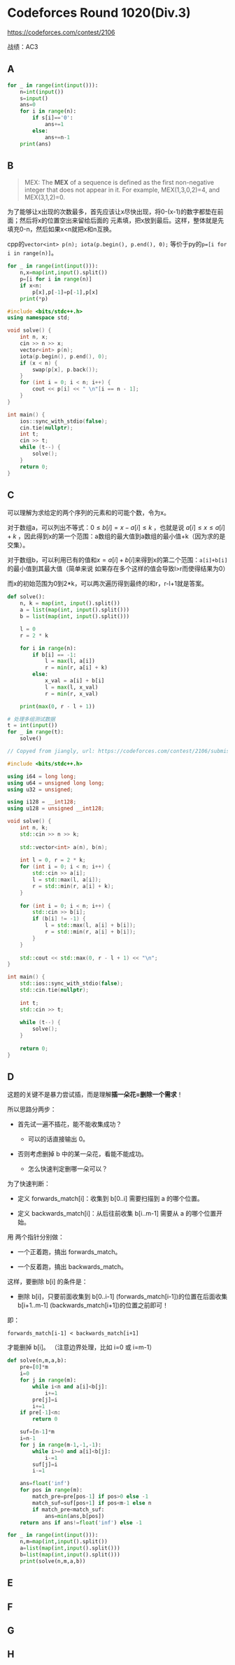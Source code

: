 # Codeforces Round 1020(Div.3)

https://codeforces.com/contest/2106

战绩：AC3

## A

```python
for _ in range(int(input())):
    n=int(input())
    s=input()
    ans=0
    for i in range(n):
        if s[i]=='0':
            ans+=1
        else:
            ans+=n-1
    print(ans)
```

## B

> MEX: The **MEX** of a sequence is defined as the first non-negative integer
> that does not appear in it. For example, MEX(1,3,0,2)=4, and MEX(3,1,2)=0.

为了能够让x出现的次数最多，首先应该让x尽快出现，将0-(x-1)的数字都垫在前面；然后将x的位置空出来留给后面的
元素填，把x放到最后。这样，整体就是先填充0-n，然后如果x<n就把x和n互换。

cpp的`vector<int> p(n); iota(p.begin(), p.end(), 0);` 等价于py的`p=[i for i in range(n)]`。

```python
for _ in range(int(input())):
    n,x=map(int,input().split())
    p=[i for i in range(n)]
    if x<n:
        p[x],p[-1]=p[-1],p[x]
    print(*p)
```

```cpp
#include <bits/stdc++.h>
using namespace std;

void solve() {
    int n, x;
    cin >> n >> x;
    vector<int> p(n);
    iota(p.begin(), p.end(), 0);
    if (x < n) {
        swap(p[x], p.back());
    }
    for (int i = 0; i < n; i++) {
        cout << p[i] << " \n"[i == n - 1];
    }
}

int main() {
    ios::sync_with_stdio(false);
    cin.tie(nullptr);
    int t;
    cin >> t;
    while (t--) {
        solve();
    }
    return 0;
}
```

## C

可以理解为求给定的两个序列的元素和的可能个数，令为x。

对于数组a，可以列出不等式：$0 \leq b[i] = x - a[i] \leq k$ ，也就是说
 $a[i] \leq x \leq a[i] + k$ ，因此得到x的第一个范围：a数组的最大值到a数组的最小值+k（因为求的是交集）。

对于数组b，可以利用已有的值和$x = a[i]+b[i]$来得到x的第二个范围：`a[i]+b[i]`的最小值到其最大值（简单来说
如果存在多个这样的值会导致l>r而使得结果为0）

而x的初始范围为0到2*k，可以两次遍历得到最终的l和r，r-l+1就是答案。

```python
def solve():
    n, k = map(int, input().split())
    a = list(map(int, input().split()))
    b = list(map(int, input().split()))

    l = 0
    r = 2 * k

    for i in range(n):
        if b[i] == -1:
            l = max(l, a[i])
            r = min(r, a[i] + k)
        else:
            x_val = a[i] + b[i]
            l = max(l, x_val)
            r = min(r, x_val)

    print(max(0, r - l + 1))

# 处理多组测试数据
t = int(input())
for _ in range(t):
    solve()
```

```cpp
// Copyed from jiangly, url: https://codeforces.com/contest/2106/submission/316991544

#include <bits/stdc++.h>

using i64 = long long;
using u64 = unsigned long long;
using u32 = unsigned;

using i128 = __int128;
using u128 = unsigned __int128;

void solve() {
    int n, k;
    std::cin >> n >> k;
    
    std::vector<int> a(n), b(n);
    
    int l = 0, r = 2 * k;
    for (int i = 0; i < n; i++) {
        std::cin >> a[i];
        l = std::max(l, a[i]);
        r = std::min(r, a[i] + k);
    }
    
    for (int i = 0; i < n; i++) {
        std::cin >> b[i];
        if (b[i] != -1) {
            l = std::max(l, a[i] + b[i]);
            r = std::min(r, a[i] + b[i]);
        }
    }
    
    std::cout << std::max(0, r - l + 1) << "\n";
}

int main() {
    std::ios::sync_with_stdio(false);
    std::cin.tie(nullptr);
    
    int t;
    std::cin >> t;
    
    while (t--) {
        solve();
    }
    
    return 0;
}
```

## D

这题的关键不是暴力尝试插，而是理解**插一朵花=删除一个需求**！

所以思路分两步：

* 首先试一遍不插花，能不能收集成功？

    * 可以的话直接输出 0。

* 否则考虑删掉 b 中的某一朵花，看能不能成功。

    * 怎么快速判定删哪一朵可以？

为了快速判断：

* 定义 forwards_match[i]：收集到 b[0..i] 需要扫描到 a 的哪个位置。

* 定义 backwards_match[i]：从后往前收集 b[i..m-1] 需要从 a 的哪个位置开始。

用 两个指针分别做：

* 一个正着跑，搞出 forwards_match。

* 一个反着跑，搞出 backwards_match。

这样，要删除 b[i] 的条件是：

* 删除 b[i]，只要前面收集到 b[0..i-1] (forwards_match[i-1])的位置在后面收集 b[i+1..m-1] (backwards_match[i+1])的位置之前即可！

即：

`forwards_match[i-1] < backwards_match[i+1]`

才能删掉 b[i]。 （注意边界处理，比如 i=0 或 i=m-1）

```python
def solve(n,m,a,b):
    pre=[0]*m
    i=0
    for j in range(m):
        while i<n and a[i]<b[j]:
            i+=1
        pre[j]=i
        i+=1
    if pre[-1]<n:
        return 0

    suf=[n-1]*m
    i=n-1
    for j in range(m-1,-1,-1):
        while i>=0 and a[i]<b[j]:
            i-=1
        suf[j]=i
        i-=1

    ans=float('inf')
    for pos in range(m):
        match_pre=pre[pos-1] if pos>0 else -1
        match_suf=suf[pos+1] if pos<m-1 else n
        if match_pre<match_suf:
            ans=min(ans,b[pos])
    return ans if ans!=float('inf') else -1

for _ in range(int(input())):
    n,m=map(int,input().split())
    a=list(map(int,input().split()))
    b=list(map(int,input().split()))
    print(solve(n,m,a,b))
```

## E
## F
## G
## H